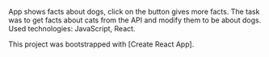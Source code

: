 App shows facts about dogs, click on the button gives more facts.  The task was to get facts about cats from the API and modify them to be about dogs. Used technologies: JavaScript, React.

This project was bootstrapped with [Create React App].